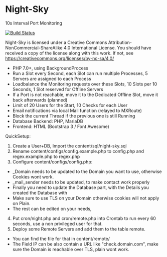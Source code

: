 # Night-Sky

10s Interval Port Monitoring

[![Build Status](https://travis-ci.org/Ne00n/Night-Sky.svg?branch=Release)](https://travis-ci.org/Ne00n/Night-Sky)

Night-Sky is licensed under a Creative Commons Attribution-NonCommercial-ShareAlike 4.0 International License.
You should have received a copy of the license along with this
work. If not, see https://creativecommons.org/licenses/by-nc-sa/4.0/

- PHP 7.0+, using BackgroundProcess
- Run a Slot every Second, each Slot can run multiple Processes, 5 Servers are assigned to each Process
- Loadbalance the Monitoring requests over these Slots, 10 Slots per 10 Seconds, 1 Slot reserved for Offline Servers
- If a Port is not reachable, move it to the Dedicated Offline Slot, move it back afterwards (planned)
- Limit of 20 Users for the Start, 10 Checks for each User
- Email notifications via local Mail function (relayed to MXRoute)
- Block the current Thread if the previous one is still Running
- Database Backend: PHP, MariaDB
- Frontend: HTML (Bootstrap 3 / Font Awesome)

QuickSetup:

1. Create a User+DB, Import the content/sql/night-sky.sql
2. Rename content/configs/config.example.php to config.php and regex.example.php to regex.php
3. Configure content/configs/config.php:
- _Domain needs to be updated to the Domain you want to use, otherwise Cookies wont work.
- _mail_sender needs to be updated, to make contact work properly
- Finally you need to update the Database part, with the Details you created the Database with
- Make sure to use TLS on your Domain otherwise cookies will not apply on Plain.
- The rest can be edited on your needs,
4. Put cron/night.php and cron/remote.php into Crontab to run every 60 seconds, use a non privileged user for that.
5. Deploy some Remote Servers and add them to the table remote.<br />
- You can find the file for that in content/remote/<br />
- The Field IP can be also contain a URL like "check.domain.com", make sure the Domain is reachable over TLS, plain wont work.
